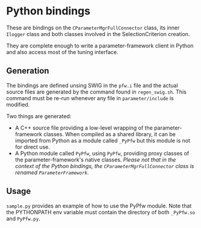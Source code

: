 # Python bindings

These are bindings on the `CParameterMgrFullConnector` class, its inner
`Ilogger` class and both classes involved in the SelectionCriterion creation.

They are complete enough to write a parameter-framework client in Python and
also access most of the tuning interface.

## Generation

The bindings are defined unsing SWIG in the `pfw.i` file and the actual source
files are generated by the command found in `regen_swig.sh`. This command must
be re-run whenever any file in `parameter/include` is modified.

Two things are generated:

- A C++ source file providing a low-level wrapping of the parameter-framework
  classes. When compiled as a shared library, it can be imported from Python as
  a module called `_PyPfw` but this module is not for direct use.
- A Python module called `PyPfw`, using `PyPfw`, providing proxy classes of the
  parameter-framework's native classes. *Please not that in the context of the
  Python bindings, the `CParameterMgrFullConnector` class is renamed
  `ParameterFramework`.*

## Usage

`sample.py` provides an example of how to use the PyPfw module. Note that the
PYTHONPATH env variable must contain the directory of both `_PyPfw.so` and
`PyPfw.py`.
